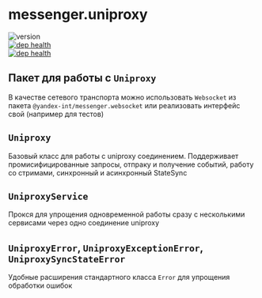 # messenger.uniproxy

![version](https://badger.yandex-team.ru/npm/@yandex-int/messenger.uniproxy/version.svg)<br>
[![dep health](https://oko.yandex-team.ru/badges/repo.svg?vcs=arc&repoName=frontend/packages/messenger.uniproxy)](https://oko.yandex-team.ru/repo/search-interfaces/frontend?repoFilter=packages/messenger.uniproxy)<br>
[![dep health](https://oko.yandex-team.ru/badges/pkg.svg?pkgName=@yandex-int/messenger.uniproxy)](https://oko.yandex-team.ru/pkg/@yandex-int/messenger.uniproxy)

## Пакет для работы с `Uniproxy`

В качестве сетевого транспорта можно использовать `Websocket` из пакета `@yandex-int/messenger.websocket` или реализовать интерфейс свой (например для тестов)

## `Uniproxy`

Базовый класс для работы с uniproxy соединением. Поддерживает промисифицированные запросы, отпраку и получение событий, работу со стримами, синхронный и асинхронный StateSync

## `UniproxyService`

Прокся для упрощения одновременной работы сразу с несколькими сервисами через одно соединение uniproxy

## `UniproxyError`, `UniproxyExceptionError`, `UniproxySyncStateError`

Удобные расширения стандартного класса `Error` для упрощения обработки ошибок